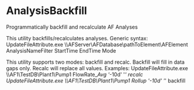 # AnalysisBackfill
Programmatically backfill and recalculate AF Analyses

This utility backfills/recalculates analyses.  Generic syntax:
        UpdateFileAttribute.exe \\\\AFServer\AFDatabase\pathToElement\AFElement AnalysisNameFilter StartTime EndTime Mode

This utility supports two modes: backfill and recalc.  Backfill will fill in data gaps only.  Recalc will replace all values.  Examples:
        UpdateFileAttribute.exe \\\\AF1\TestDB\Plant1\Pump1 FlowRate_*Avg '*-10d' '*' recalc
        UpdateFileAttribute.exe \\\\AF1\TestDB\Plant1\Pump1 *Rollup '*-10d' '*' backfill
